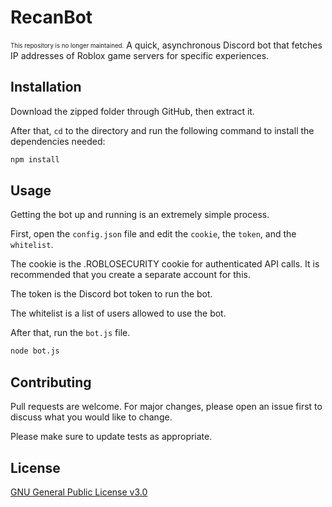 # RecanBot
<sub><sup>This repository is no longer maintained.</sup></sub>
A quick, asynchronous Discord bot that fetches IP addresses of Roblox game servers for specific experiences.

[](https://user-images.githubusercontent.com/29310982/140240243-292593e0-34c3-4574-970b-54c0d87fabf4.mp4)

[](https://user-images.githubusercontent.com/29310982/140240247-38dd3f41-ff23-404b-8bd3-6d43f973b531.mp4)

## Installation

Download the zipped folder through GitHub, then extract it.

After that, `cd` to the directory and run the following command to install the dependencies needed:
```bash
npm install
```

## Usage
Getting the bot up and running is an extremely simple process.

First, open the `config.json` file and edit the `cookie`, the `token`, and the `whitelist`.

The cookie is the .ROBLOSECURITY cookie for authenticated API calls. It is recommended that you create a separate account for this.

The token is the Discord bot token to run the bot.

The whitelist is a list of users allowed to use the bot.

After that, run the `bot.js` file.

```bash
node bot.js
```

## Contributing
Pull requests are welcome. For major changes, please open an issue first to discuss what you would like to change.

Please make sure to update tests as appropriate.

## License
[GNU General Public License v3.0](https://choosealicense.com/licenses/gpl-3.0/)
